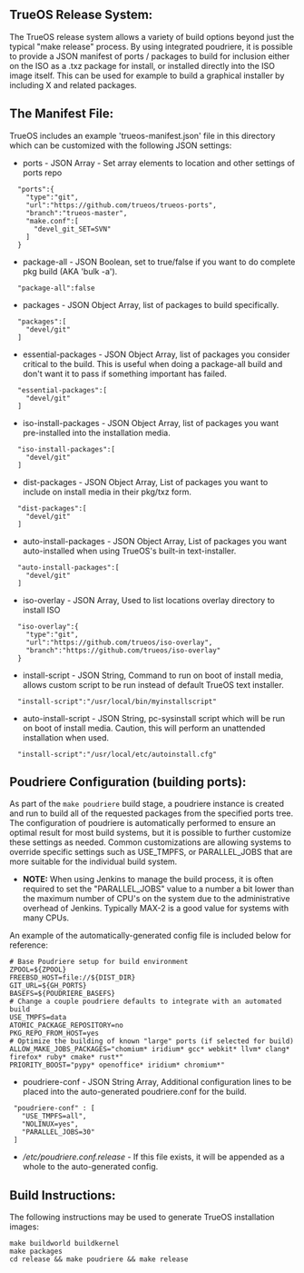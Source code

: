 TrueOS Release System:
--------------

The TrueOS release system allows a variety of build options beyond
just the typical "make release" process. By using integrated poudriere,
it is possible to provide a JSON manifest of ports / packages to build
for inclusion either on the ISO as a .txz package for install, or installed
directly into the ISO image itself. This can be used for example to build
a graphical installer by including X and related packages.


The Manifest File:
--------------

TrueOS includes an example 'trueos-manifest.json' file in this directory
which can be customized with the following JSON settings:

* ports - JSON Array - Set array elements to location and other settings of ports repo

```
  "ports":{
    "type":"git",
    "url":"https://github.com/trueos/trueos-ports",
    "branch":"trueos-master",
    "make.conf":[
      "devel_git_SET=SVN"
    ]
  }
```

* package-all - JSON Boolean, set to true/false if you want to do complete pkg build (AKA 'bulk -a').

```
  "package-all":false
```

* packages - JSON Object Array, list of packages to build specifically.

```
  "packages":[
    "devel/git"
  ]
```

* essential-packages - JSON Object Array, list of packages you consider critical to the build.
This is useful when doing a package-all build and don't want it to pass if something important has failed.

```
  "essential-packages":[
    "devel/git"
  ]
```

* iso-install-packages - JSON Object Array, list of packages you want pre-installed into the installation media.

```
  "iso-install-packages":[
    "devel/git"
  ]
```

* dist-packages - JSON Object Array, List of packages you want to include on install media in their pkg/txz form.

```
  "dist-packages":[
    "devel/git"
  ]
```

* auto-install-packages - JSON Object Array, List of packages you want auto-installed when using TrueOS's built-in text-installer.

```
  "auto-install-packages":[
    "devel/git"
  ]
```
* iso-overlay - JSON Array, Used to list locations overlay directory to install ISO

```
  "iso-overlay":{
    "type":"git",
    "url":"https://github.com/trueos/iso-overlay",
    "branch":"https://github.com/trueos/iso-overlay"
  }
```

* install-script - JSON String, Command to run on boot of install media, allows custom script to be run instead of default TrueOS text installer.
```
  "install-script":"/usr/local/bin/myinstallscript"
```

* auto-install-script - JSON String, pc-sysinstall script which will be run on boot of install media. Caution, this will perform an
unattended installation when used.
```
  "install-script":"/usr/local/etc/autoinstall.cfg"
```

Poudriere Configuration (building ports):
--------------
As part of the `make poudriere` build stage, a poudriere instance is created and run to build all of the requested packages from the specified ports tree. The configuration of poudriere is automatically performed to ensure an optimal result for most build systems, but it is possible to further customize these settings as needed. Common customizations are allowing systems to override specific settings such as USE_TMPFS, or PARALLEL_JOBS that are more suitable for the individual build system.

* **NOTE:** When using Jenkins to manage the build process, it is often required to set the "PARALLEL_JOBS" value to a number a bit lower than the maximum number of CPU's on the system due to the administrative overhead of Jenkins. Typically MAX-2 is a good value for systems with many CPUs.

An example of the automatically-generated config file is included below for reference:
```
# Base Poudriere setup for build environment
ZPOOL=${ZPOOL}
FREEBSD_HOST=file://${DIST_DIR}
GIT_URL=${GH_PORTS}
BASEFS=${POUDRIERE_BASEFS}
# Change a couple poudriere defaults to integrate with an automated build
USE_TMPFS=data
ATOMIC_PACKAGE_REPOSITORY=no
PKG_REPO_FROM_HOST=yes
# Optimize the building of known "large" ports (if selected for build)
ALLOW_MAKE_JOBS_PACKAGES="chomium* iridium* gcc* webkit* llvm* clang* firefox* ruby* cmake* rust*"
PRIORITY_BOOST="pypy* openoffice* iridium* chromium*"
```

* poudriere-conf - JSON String Array, Additional configuration lines to be placed into the auto-generated poudriere.conf for the build.
```
 "poudriere-conf" : [
   "USE_TMPFS=all",
   "NOLINUX=yes",
   "PARALLEL_JOBS=30"
 ]
```

* */etc/poudriere.conf.release* - If this file exists, it will be appended as a whole to the auto-generated config.


Build Instructions:
--------------
The following instructions may be used to generate TrueOS installation
images:

```
make buildworld buildkernel
make packages
cd release && make poudriere && make release
```
